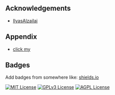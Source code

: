 
## Acknowledgements

 - [IlyasAlzailai](https://github.com/IlyasAlzailai)
 


## Appendix

- [click my](https://github.com/IlyasAlzailai/html--css/index.html)


## Badges

Add badges from somewhere like: [shields.io](https://shields.io/)

[![MIT License](https://img.shields.io/badge/License-MIT-green.svg)](https://choosealicense.com/licenses/mit/)
[![GPLv3 License](https://img.shields.io/badge/License-GPL%20v3-yellow.svg)](https://opensource.org/licenses/)
[![AGPL License](https://img.shields.io/badge/license-AGPL-blue.svg)](http://www.gnu.org/licenses/agpl-3.0)

